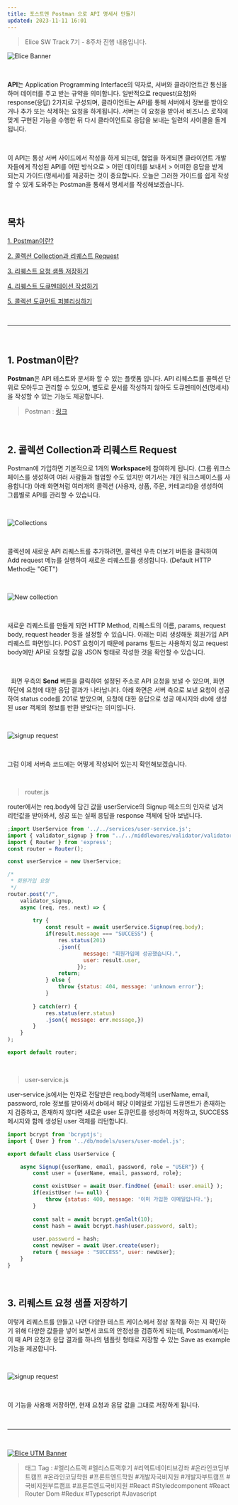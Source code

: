 ```yaml
---
title: 포스트맨 Postman 으로 API 명세서 만들기
updated: 2023-11-11 16:01
---
```


> Elice SW Track 7기 - 8주차 진행 내용입니다.


![Elice Banner](/blog/assets/elice/SW7_top_banner.png)

&nbsp;

**API**는 Application Programming Interface의 약자로, 서버와 클라이언트간 통신을 하며 데이터를 주고 받는 규약을 의미합니다. 일반적으로 request(요청)와 response(응답) 2가지로 구성되며, 클라이언트는 API를 통해 서버에서 정보를 받아오거나 추가 또는 삭제하는 요청을 하게됩니다. 서버는 이 요청을 받아서 비즈니스 로직에 맞게 구현된 기능을 수행한 뒤 다시 클라이언트로 응답을 보내는 일련의 사이클을 돌게됩니다.

&nbsp;

이 API는 통상 서버 사이드에서 작성을 하게 되는데, 협업을 하게되면 클라이언트 개발자들에게 작성된 API를 어떤 방식으로 > 어떤 데이터를 보내서 > 어떠한 응답을 받게 되는지 가이드(명세서)를 제공하는 것이 중요합니다. 오늘은 그러한 가이드를 쉽게 작성할 수 있게 도와주는 Postman을 통해서 명세서를 작성해보겠습니다.


&nbsp;

## 목차
[1. Postman이란?](#1-postman이란)

[2. 콜렉션 Collection과 리퀘스트 Request](#2-콜렉션-collection과-리퀘스트-request)

[3. 리퀘스트 요청 샘플 저장하기](#3-리퀘스트-요청-샘플-저장하기)

[4. 리퀘스트 도큐멘테이션 작성하기](#4-리퀘스트-도큐멘테이션-작성하기)

[5. 콜렉션 도큐먼트 퍼블리싱하기](#5-콜렉션-도큐먼트-퍼블리싱하기)


&nbsp;

---

&nbsp;
## 1. Postman이란?

**Postman**은 API 테스트와 문서화 할 수 있는 플랫폼 입니다. API 리퀘스트를 콜렉션 단위로 모아두고 관리할 수 있으며, 별도로 문서를 작성하지 않아도 도큐멘테이션(명세서)을 작성할 수 있는 기능도 제공합니다.
> Postman : [링크](https://www.postman.com/)

&nbsp;

## 2. 콜렉션 Collection과 리퀘스트 Request

Postman에 가입하면 기본적으로 1개의 **Workspace**에 참여하게 됩니다. (그룹 워크스페이스를 생성하여 여러 사람들과 협업할 수도 있지만 여기서는 개인 워크스페이스를 사용합니다) 아래 화면처럼 여러개의 콜렉션 (사용자, 상품, 주문, 카테고리)을 생성하여 그룹별로 API를 관리할 수 있습니다.

&nbsp;

![Collections](/blog/assets/posts/asset-postman-00-collection.png)

&nbsp;

콜렉션에 새로운 API 리퀘스트를 추가하려면, 콜렉션 우측 더보기 버튼을 클릭하여 Add request 메뉴를 실행하여 새로운 리퀘스트를 생성합니다. (Default HTTP Method는 "GET") 

&nbsp;

![New collection](/blog/assets/posts/asset-postman-01-new-request.png)

&nbsp;

새로운 리퀘스트를 만들게 되면 HTTP Method, 리퀘스트의 이름, params, request body, request header 등을 설정할 수 있습니다. 아래는 미리 생성해둔 회원가입 API 리퀘스트 화면입니다. POST 요청이기 때문에 params 필드는 사용하지 않고 request body에만 API로 요청할 값을 JSON 형태로 작성한 것을 확인할 수 있습니다.

&nbsp;

&nbsp;
화면 우측의 **Send** 버튼을 클릭하여 설정된 주소로 API 요청을 보낼 수 있으며, 화면 하단에 요청에 대한 응답 결과가 나타납니다. 아래 화면은 서버 측으로 보낸 요청이 성공하여 status code를 201로 받았으며, 요청에 대한 응답으로 성공 메시지와 db에 생성된 user 객체의 정보를 반환 받았다는 의미입니다. 

&nbsp;

![signup request](/blog/assets/posts/asset-postman-02-signup-post-request.png)

&nbsp;

그럼 이제 서버측 코드에는 어떻게 작성되어 있는지 확인해보겠습니다.

&nbsp;

> router.js

router에서는 req.body에 담긴 값을 userService의 Signup 메소드의 인자로 넘겨 리턴값을 받아와서, 성공 또는 실패 응답을 response 객체에 담아 보냅니다.

```javascript
;import UserService from '../../services/user-service.js';
import { validator_signup } from "../../middlewares/validator/validator-signup.js";
import { Router } from 'express';
const router = Router();

const userService = new UserService;

/*
 * 회원가입 요청
 */
router.post("/",
    validator_signup,
    async (req, res, next) => {
                
        try {
            const result = await userService.Signup(req.body);
            if(result.message === "SUCCESS") {
                res.status(201)
                .json({
                        message: "회원가입에 성공했습니다.",
                        user: result.user,
                      });
                return;
            } else {
                throw {status: 404, message: 'unknown error'};
            }
            
        } catch(err) {
            res.status(err.status)
            .json({ message: err.message,})
        }
    }
);

export default router;
```
&nbsp;
> user-service.js

user-service.js에서는 인자로 전달받은 req.body객체의 userName, email, password, role 정보를 받아와서 db에서 해당 이메일로 가입된 도큐먼트가 존재하는 지 검증하고, 존재하지 않다면 새로운 user 도큐먼트를 생성하여 저정하고, SUCCESS 메시지와 함께 생성된 user 객체를 리턴합니다.

```javascript
import bcrypt from 'bcryptjs';
import { User } from '../db/models/users/user-model.js';

export default class UserService {

    async Signup({userName, email, password, role = "USER"}) {
        const user = {userName, email, password, role};

        const existUser = await User.findOne( {email: user.email} );
        if(existUser !== null) {
            throw {status: 400, message: '이미 가입한 이메일입니다.'};
        } 
        
        const salt = await bcrypt.genSalt(10);
        const hash = await bcrypt.hash(user.password, salt);
        
        user.password = hash;
        const newUser = await User.create(user);
        return { message : "SUCCESS", user: newUser};
    }
}
```

&nbsp;

## 3. 리퀘스트 요청 샘플 저장하기

이렇게 리퀘스트를 만들고 나면 다양한 테스트 케이스에서 정상 동작을 하는 지 확인하기 위해 다양한 값들을 넣어 보면서 코드의 안정성을 검증하게 되는데, Postman에서는 이 때 API 요청과 응답 결과를 하나의 템플릿 형태로 저장할 수 있는 Save as example 기능을 제공합니다.

&nbsp;

![signup request](/blog/assets/posts/asset-postman-03-save-example.png)

&nbsp;

이 기능을 사용해 저장하면, 현재 요청과 응답 값을 그대로 저장하게 됩니다.


&nbsp;

---
&nbsp;

[![Elice UTM Banner](/blog/assets/elice/SW7_jihoonkim_bottom_banner.png)](https://elice.training/track/sw?utm_source=sw7&utm_medium=blog&utm_campaign=challenge&utm_content=m2gzitm8b)
&nbsp;
> 태그 Tag : #엘리스트랙 #엘리스트랙후기 #리액트네이티브강좌 #온라인코딩부트캠프 #온라인코딩학원 #프론트엔드학원 #개발자국비지원 #개발자부트캠프 #국비지원부트캠프 #프론트엔드국비지원 #React #Styledcomponent #React Router Dom #Redux #Typescript #Javascript